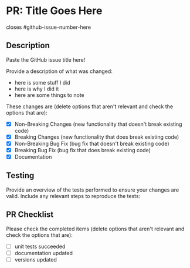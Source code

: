 # PR: Title Goes Here

closes #github-issue-number-here

## Description

Paste the GitHub issue title here!

Provide a description of what was changed:

- here is some stuff I did
- here is why I did it
- here are some things to note

These changes are (delete options that aren't relevant and check the options that are):

- [x] Non-Breaking Changes (new functionality that doesn't break existing code)
- [x] Breaking Changes (new functionality that does break existing code)
- [x] Non-Breaking Bug Fix (bug fix that doesn't break existing code)
- [x] Breaking Bug Fix (bug fix that does break existing code)
- [x] Documentation

## Testing

Provide an overview of the tests performed to ensure your changes are valid. Include any relevant steps to reproduce the tests:

## PR Checklist

Please check the completed items (delete options that aren't relevant and check the options that are):

- [ ] unit tests succeeded
- [ ] documentation updated
- [ ] versions updated
